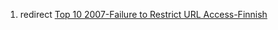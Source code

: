 1.  redirect [Top 10 2007-Failure to Restrict URL
    Access-Finnish](Top_10_2007-Failure_to_Restrict_URL_Access-Finnish "wikilink")
